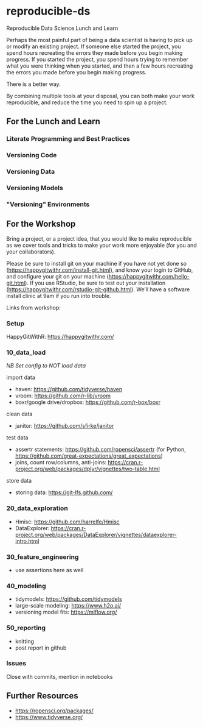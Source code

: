 # reproducible-ds
Reproducible Data Science Lunch and Learn

Perhaps the most painful part of being a data scientist is having to pick up or modify an existing project. If someone else started the project, you spend hours recreating the errors they made before you begin making progress. If you started the project, you spend hours trying to remember what you were thinking when you started, and then a few hours recreating the errors you made before you begin making progress.
 
There is a better way.
 
By combining multiple tools at your disposal, you can both make your work reproducible, and reduce the time you need to spin up a project.
 
## For the Lunch and Learn

### Literate Programming and Best Practices

### Versioning Code

### Versioning Data

### Versioning Models

### "Versioning" Environments



## For the Workshop

Bring a project, or a project idea, that you would like to make reproducible as we cover tools and tricks to make your work more enjoyable (for you and your collaborators).
 
Please be sure to install git on your machine if you have not yet done so (https://happygitwithr.com/install-git.html), and know your login to GitHub, and configure your git on your machine (https://happygitwithr.com/hello-git.html). If you use RStudio, be sure to test out your installation (https://happygitwithr.com/rstudio-git-github.html). We’ll have a software install clinic at 9am if you run into trouble.

Links from workshop:

### Setup

HappyGitWithR: https://happygitwithr.com/

### 10_data_load

*NB Set config to NOT load data*

import data
- haven: https://github.com/tidyverse/haven
- vroom: https://github.com/r-lib/vroom
- boxr/google drive/dropbox: https://github.com/r-box/boxr

clean data
- janitor: https://github.com/sfirke/janitor

test data
- assertr statements: https://github.com/ropensci/assertr (for Python, https://github.com/great-expectations/great_expectations)
- joins, count row/columns, anti-joins: https://cran.r-project.org/web/packages/dplyr/vignettes/two-table.html

store data
- storing data: https://git-lfs.github.com/

### 20_data_exploration

- Hmisc: https://github.com/harrelfe/Hmisc
- DataExplorer: https://cran.r-project.org/web/packages/DataExplorer/vignettes/dataexplorer-intro.html

### 30_feature_engineering

- use assertions here as well

### 40_modeling

- tidymodels: https://github.com/tidymodels
- large-scale modeling: https://www.h2o.ai/
- versioning model fits: https://mlflow.org/

### 50_reporting
- knitting
- post report in github 

### Issues

Close with commits, mention in notebooks

## Further Resources

- https://ropensci.org/packages/
- https://www.tidyverse.org/
